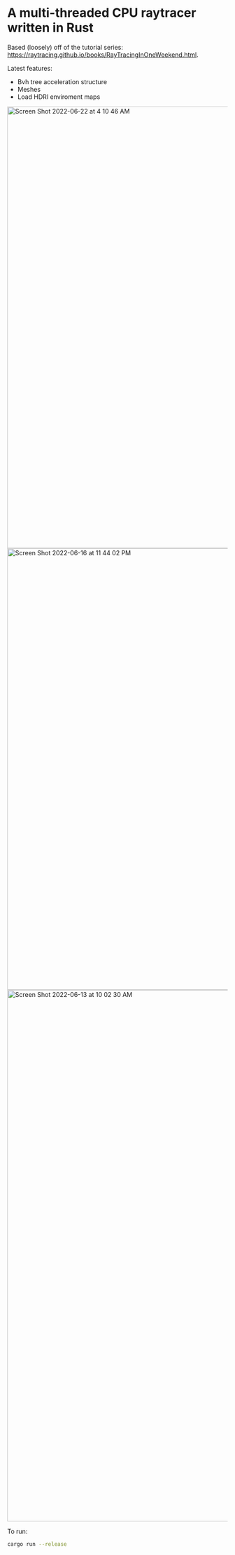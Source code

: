 # A multi-threaded CPU raytracer written in Rust

Based (loosely) off of the tutorial series: https://raytracing.github.io/books/RayTracingInOneWeekend.html.

Latest features:

 - Bvh tree acceleration structure
 - Meshes
 - Load HDRI enviroment maps

<img width="1008" alt="Screen Shot 2022-06-22 at 4 10 46 AM" src="https://user-images.githubusercontent.com/13054020/174928521-b73800fa-c255-4905-801b-c6c8093108cf.png">
<img width="1008" alt="Screen Shot 2022-06-16 at 11 44 02 PM" src="https://user-images.githubusercontent.com/13054020/174241064-04a15515-8833-4d8e-9a19-36d48c6bfe0c.png">
<img width="1213" alt="Screen Shot 2022-06-13 at 10 02 30 AM" src="https://user-images.githubusercontent.com/13054020/173997216-3c7bb463-6239-4236-89f3-36bd1aa19de9.png">

To run: 

```sh
cargo run --release
```
